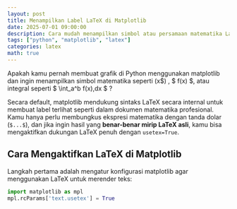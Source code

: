 ```yaml
---
layout: post
title: Menampilkan Label LaTeX di Matplotlib
date: 2025-07-01 09:00:00
description: Cara mudah menampilkan simbol atau persamaan matematika LaTeX pada label plot matplotlib dengan dukungan usetex.
tags: ["python", "matplotlib", "latex"]
categories: latex
math: true
---
```


Apakah kamu pernah membuat grafik di Python menggunakan matplotlib dan ingin menampilkan simbol matematika seperti \(x$\) , $ f(x) $, atau integral seperti $ \int_a^b f(x)\,dx $ ? 

Secara default, matplotlib mendukung sintaks LaTeX secara internal untuk membuat label terlihat seperti dalam dokumen matematika profesional. Kamu hanya perlu membungkus ekspresi matematika dengan tanda dolar (`$...$`), dan jika ingin hasil yang **benar-benar mirip LaTeX asli**, kamu bisa mengaktifkan dukungan LaTeX penuh dengan `usetex=True`.

## Cara Mengaktifkan LaTeX di Matplotlib

Langkah pertama adalah mengatur konfigurasi matplotlib agar menggunakan LaTeX untuk merender teks:

```python
import matplotlib as mpl
mpl.rcParams['text.usetex'] = True
```
